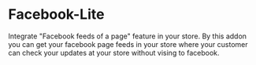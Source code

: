 # Facebook-Lite
Integrate "Facebook feeds of a page" feature in your store. By this addon you can get your facebook page feeds in your store where your customer can check your updates at your store without vising to facebook.
